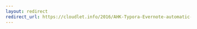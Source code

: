 ```yaml
---
layout: redirect
redirect_url: https://cloudlet.info/2016/AHK-Typora-Evernote-automatic-copy-and-paste-script
---
```

